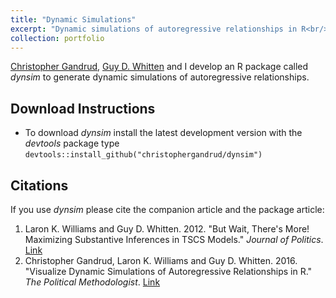 ```yaml
---
title: "Dynamic Simulations"
excerpt: "Dynamic simulations of autoregressive relationships in R<br/><img src='/images/dynsim2.jpg'{width=50%}>"
collection: portfolio
---
```


[Christopher Gandrud](https://christophergandrud.blogspot.com/p/biocontact.html), [Guy D. Whitten](https://bush.tamu.edu/faculty/gwhitten/) and I develop an R package called *dynsim* to generate dynamic simulations of autoregressive relationships.

## Download Instructions
* To download *dynsim* install the latest development version with the *devtools* package type `devtools::install_github("christophergandrud/dynsim")`

## Citations
If you use *dynsim* please cite the companion article and the package article:
1. Laron K. Williams and Guy D. Whitten. 2012. "But Wait, There's More! Maximizing Substantive Inferences in TSCS Models." *Journal of Politics*. [Link](https://doi.org/10.1017/S0022381612000473)
2. Christopher Gandrud, Laron K. Williams and Guy D. Whitten. 2016. "Visualize Dynamic Simulations of Autoregressive Relationships in R." *The Political Methodologist*. [Link](https://thepoliticalmethodologist.wordpress.com/wp-content/uploads/2016/08/tpm_v23_n2.pdf)
